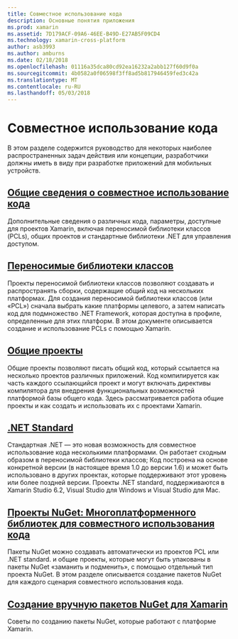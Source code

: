```yaml
---
title: Совместное использование кода
description: Основные понятия приложения
ms.prod: xamarin
ms.assetid: 7D179ACF-09A6-46EE-B49D-E27AB5F09CD4
ms.technology: xamarin-cross-platform
author: asb3993
ms.author: amburns
ms.date: 02/18/2018
ms.openlocfilehash: 01116a35dca80cd92ea16232a2abb127f60d9f0a
ms.sourcegitcommit: 4b0582a0f06598f3ff8ad5b817946459fed3c42a
ms.translationtype: MT
ms.contentlocale: ru-RU
ms.lasthandoff: 05/03/2018
---
```

# <a name="sharing-code"></a>Совместное использование кода

В этом разделе содержится руководство для некоторых наиболее распространенных задач действия или концепции, разработчики должны иметь в виду при разработке приложений для мобильных устройств.

## <a name="code-sharing-overviewcode-sharingmd"></a>[Общие сведения о совместное использование кода](code-sharing.md)

Дополнительные сведения о различных кода, параметры, доступные для проектов Xamarin, включая переносимой библиотеки классов (PCLs), общих проектов и стандартные библиотеки .NET для управления доступом.


##  <a name="portable-class-librariescross-platformapp-fundamentalspclmd"></a>[Переносимые библиотеки классов](~/cross-platform/app-fundamentals/pcl.md)

Проекты переносимой библиотеки классов позволяют создавать и распространять сборки, содержащие общий код на нескольких платформах. Для создания переносимой библиотеки классов (или «PCL») сначала выбрать какие платформы целевого, а затем написать код для подмножество .NET Framework, которая доступна в профиле, определенные для этих платформ. В этом документе описывается создание и использование PCLs с помощью Xamarin.

##  <a name="shared-projectscross-platformapp-fundamentalsshared-projectsmd"></a>[Общие проекты](~/cross-platform/app-fundamentals/shared-projects.md)

Общие проекты позволяют писать общий код, который ссылается на несколько проектов различных приложений. Код компилируется как часть каждого ссылающийся проект и могут включать директивы компилятора для внедрения функциональных возможностей платформой базы общего кода. Здесь рассматривается работа общие проекты и как создать и использовать их с проектами Xamarin.

##  <a name="net-standardcross-platformapp-fundamentalsnet-standardmd"></a>[.NET Standard](~/cross-platform/app-fundamentals/net-standard.md)

Стандартная .NET — это новая возможность для совместное использование кода несколькими платформами. Он работает сходным образом в переносимой библиотеки классов; Код построена на основе конкретной версии (в настоящее время 1.0 до версии 1.6) и может быть использовано в других проектах, которые поддерживают этот уровень или более поздней версии. Проекты .NET standard, поддерживаются в Xamarin Studio 6.2, Visual Studio для Windows и Visual Studio для Mac.

##  <a name="nuget-projects-multiplatform-libraries-for-code-sharingcross-platformapp-fundamentalsnuget-multiplatform-librariesindexmd"></a>[Проекты NuGet: Многоплатформенного библиотек для совместного использования кода](~/cross-platform/app-fundamentals/nuget-multiplatform-libraries/index.md)

Пакеты NuGet можно создавать автоматически из проектов PCL или .NET standard. и общие проекты, которые могут быть упакованы в пакеты NuGet «заманить и подменить», с помощью отдельный тип проекта NuGet. В этом разделе описывается создание пакетов NuGet для каждого сценария совместного использования кода.

##  <a name="manually-creating-nuget-packages-for-xamarincross-platformapp-fundamentalsnuget-manualmd"></a>[Создание вручную пакетов NuGet для Xamarin](~/cross-platform/app-fundamentals/nuget-manual.md)

Советы по созданию пакеты NuGet, которые работают с платформе Xamarin.
